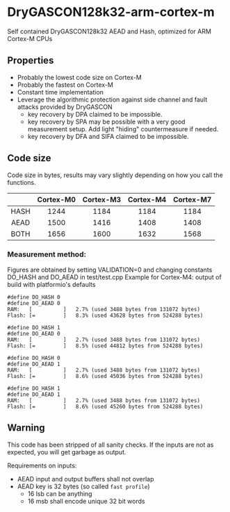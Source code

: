 # DryGASCON128k32-arm-cortex-m
Self contained DryGASCON128k32 AEAD and Hash, optimized for ARM Cortex-M CPUs

## Properties
- Probably the lowest code size on Cortex-M
- Probably the fastest on Cortex-M
- Constant time implementation
- Leverage the algorithmic protection against side channel and fault attacks provided by DryGASCON
    - key recovery by DPA claimed to be impossible.
    - key recovery by SPA may be possible with a very good measurement setup. Add light "hiding" countermeasure if needed.
    - key recovery by DFA and SIFA claimed to be impossible.

## Code size
Code size in bytes, results may vary slightly depending on how you call the functions.

|      | Cortex-M0 | Cortex-M3 | Cortex-M4 | Cortex-M7 |
|:----:|:---------:|:---------:|:---------:|:---------:|
| HASH | 1244      | 1184      | 1184      | 1184      |  
| AEAD | 1500      | 1416      | 1408      | 1408      |  
| BOTH | 1656      | 1600      | 1632      | 1568      |  

### Measurement method:
Figures are obtained by setting VALIDATION=0 and changing constants DO_HASH and DO_AEAD in test/test.cpp
Example for Cortex-M4: output of build with platformio's defaults
````
#define DO_HASH 0
#define DO_AEAD 0
RAM:   [          ]   2.7% (used 3488 bytes from 131072 bytes)
Flash: [=         ]   8.3% (used 43628 bytes from 524288 bytes)

#define DO_HASH 1
#define DO_AEAD 0
RAM:   [          ]   2.7% (used 3488 bytes from 131072 bytes)
Flash: [=         ]   8.5% (used 44812 bytes from 524288 bytes)

#define DO_HASH 0
#define DO_AEAD 1
RAM:   [          ]   2.7% (used 3488 bytes from 131072 bytes)
Flash: [=         ]   8.6% (used 45036 bytes from 524288 bytes)

#define DO_HASH 1
#define DO_AEAD 1
RAM:   [          ]   2.7% (used 3488 bytes from 131072 bytes)
Flash: [=         ]   8.6% (used 45260 bytes from 524288 bytes)
````

## Warning
This code has been stripped of all sanity checks. If the inputs are not as
expected, you will get garbage as output.

Requirements on inputs:
- AEAD input and output buffers shall not overlap
- AEAD key is 32 bytes (so called `fast profile`)
    - 16 lsb can be anything
    - 16 msb shall encode unique 32 bit words
